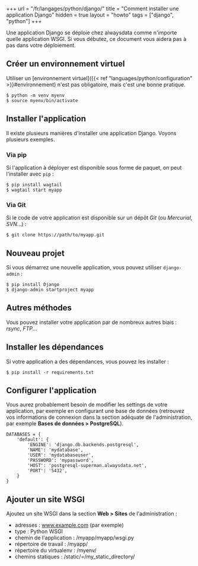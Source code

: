 +++
url = "/fr/langages/python/django/"
title = "Comment installer une application Django"
hidden = true
layout = "howto"
tags = ["django", "python"]
+++

Une application Django se déploie chez alwaysdata comme n'importe quelle application WSGI. Si vous débutez, ce document vous aidera pas à pas dans votre déploiement.

## Créer un environnement virtuel

Utiliser un [environnement virtuel]({{< ref "languages/python/configuration" >}}#environnement) n'est pas obligatoire, mais c'est une bonne pratique.

```
$ python -m venv myenv
$ source myenv/bin/activate
```

## Installer l'application

Il existe plusieurs manières d'installer une application Django. Voyons plusieurs exemples.

### Via pip

Si l'application à déployer est disponible sous forme de paquet, on peut l'installer avec `pip` :

```
$ pip install wagtail
$ wagtail start myapp
```

### Via Git

Si le code de votre application est disponible sur un dépôt *Git* (ou *Mercurial*, *SVN*…) :

```
$ git clone https://path/to/myapp.git
```

## Nouveau projet

Si vous démarrez une nouvelle application, vous pouvez utiliser `django-admin` :

```
$ pip install Django
$ django-admin startproject myapp
```

## Autres méthodes

Vous pouvez installer votre application par de nombreux autres biais : *rsync*, *FTP*…

## Installer les dépendances

Si votre application a des dépendances, vous pouvez les installer :

```
$ pip install -r requirements.txt
```

## Configurer l'application

Vous aurez probablement besoin de modifier les settings de votre application, par exemple en configurant une base de données (retrouvez vos informations de connexion dans la section adéquate de l'administration, par exemple **Bases de données > PostgreSQL**).

```
DATABASES = {
    'default': {
        'ENGINE': 'django.db.backends.postgresql',
        'NAME': 'mydatabase',
        'USER': 'mydatabaseuser',
        'PASSWORD': 'mypassword',
        'HOST': 'postgresql-superman.alwaysdata.net',
        'PORT': '5432',
    }
}
```

## Ajouter un site WSGI

Ajoutez un site WSGI dans la section **Web > Sites** de l'administration :

* adresses : www.example.com (par exemple)
* type : Python WSGI
* chemin de l'application : /myapp/myapp/wsgi.py
* répertoire de travail : /myapp/
* répertoire du virtualenv : /myenv/
* chemins statiques : /static/=/my_static_directory/
